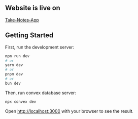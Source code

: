 ## Website is live on

[Take-Notes-App](https://take-notes-app-tau.vercel.app)

## Getting Started

First, run the development server:

```bash
npm run dev
# or
yarn dev
# or
pnpm dev
# or
bun dev
```

Then, run convex database server:

```bash
npx convex dev
```

Open [http://localhost:3000](http://localhost:3000) with your browser to see the result.
